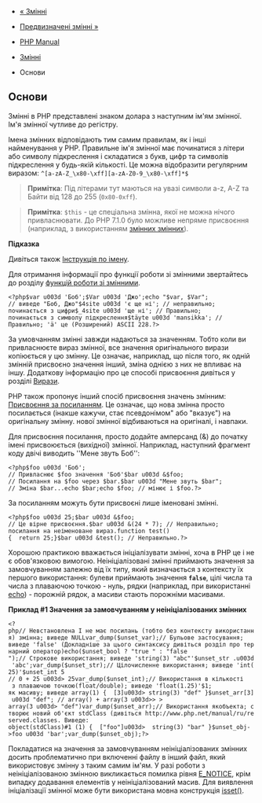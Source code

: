 - [« Змінні](language.variables.md)
- [Предвизначені змінні »](language.variables.predefined.md)

- [PHP Manual](index.md)
- [Змінні](language.variables.md)
- Основи

## Основи

Змінні в PHP представлені знаком долара з наступним ім'ям
змінної. Ім'я змінної чутливе до регістру.

Імена змінних відповідають тим самим правилам, як і інші
найменування у PHP. Правильне ім'я змінної має починатися з літери
або символу підкреслення і складатися з букв, цифр та символів
підкреслення у будь-якій кількості. Це можна відобразити регулярним
виразом: `^[a-zA-Z_\x80-\xff][a-zA-Z0-9_\x80-\xff]*$`

> **Примітка**: Під літерами тут маються на увазі символи a-z, A-Z та
> Байти від 128 до 255 (`0x80-0xff`).

> **Примітка**: `$this` - це спеціальна змінна, якої не можна
> нічого привласнювати. До PHP 7.1.0 було можливе непряме присвоєння
> (наприклад, з використанням [змінних
> змінних](language.variables.variable.md)).

**Підказка**

Дивіться також [Інструкція по імену](userlandnaming.md).

Для отримання інформації про функції роботи зі змінними звертайтесь до розділу
[функцій роботи зі змінними](ref.var.md).

` <?php$var u003d 'Боб';$Var u003d 'Джо';echo "$var, $Var"; // виведе "Боб, Джо"$4site u003d 'є ще ні'; // неправильно; починається з цифри$_4site u003d 'ще ні'; // Правильно; починається з символу підкреслення$täyte u003d 'mansikka'; // Правильно; 'ä' це (Розширений) ASCII 228.?> `

За умовчанням змінні завжди надаються за значенням. Тобто коли
ви привласнюєте вираз змінної, все значення оригінального
вирази копіюється у цю змінну. Це означає, наприклад, що
після того, як одній змінній присвоєно значення інший, зміна
однією з них не впливає на іншу. Додаткову інформацію про це
способі присвоєння дивіться у розділі
[Вирази](language.expressions.md).

PHP також пропонує інший спосіб присвоєння значень змінним:
[Присвоєння за посиланням](language.references.md). Це означає, що
нова змінна просто посилається (інакше кажучи, стає
псевдонімом" або "вказує") на оригінальну змінну.
нової змінної відбиваються на оригіналі, і навпаки.

Для присвоєння посилання, просто додайте амперсанд (&) до початку імені
присвоюється (вихідної) змінної. Наприклад, наступний фрагмент коду
двічі виводить ''Мене звуть Боб'':

`<?php$foo u003d 'Боб'; // Привласнює $foo значення 'Боб'$bar u003d &$foo; // Посилання на $foo через $bar.$bar u003d "Мене звуть $bar"; // Зміна $bar...echo $bar;echo $foo; // мінює і $foo.?> `

За посиланням можуть бути присвоєні лише іменовані
змінні.

` <?php$foo u003d 25;$bar u003d &$foo; // Це вірне присвоєння.$bar u003d &(24 * 7); // Неправильно; посилання на неіменоване вираз.function test(){  return 25;}$bar u003d &test(); // Неправильно.?> `

Хорошою практикою вважається ініціалізувати змінні, хоча в PHP це
і не є обов'язковою вимогою. Неініціалізовані змінні
приймають значення за замовчуванням залежно від їх типу, який
визначається з контексту їх першого використання: булеви приймають
значення **`false`**, цілі числа та числа з плаваючою точкою - нуль,
рядки (наприклад, при використанні [echo](function.echo.md)) -
порожній рядок, а масиви стають порожніми масивами.

**Приклад #1 Значення за замовчуванням у неініціалізованих змінних**

`<?php// Невстановлена І не має посилань (тобто без контексту використання) змінна; виведе NULLvar_dump($unset_var);// Бульове застосування; виведе 'false' (Докладніше за цього синтаксису дивіться розділ про тернарний оператор)echo($unset_bool ? "true
" : "false
");// Строкове використання; виведе 'string(3) "abc"'$unset_str .u003d 'abc';var_dump($unset_str);// Цілочисленне використання; виведе 'int(25)'$unset_int 5 // 0 + 25 u003d> 25var_dump($unset_int);// Використання в кількості  з плаваючою точкою(float/double); виведе 'float(1.25)'$1; як масиву; виведе array(1) {  [3]u003d> string(3) "def" }$unset_arr[3] u003d "def"; // array() + array(3 u003d>> > array(3 u003d> "def")var_dump($unset_arr);// Використання якобъекта; створює новий об'єкт stdClass (дивіться http://www.php.net/manual/ru/reserved.classes. Виведе: object(stdClass)#1 (1) {  ["foo"]u003d>  string(3) "bar" }$unset_obj->foo u003d 'bar';var_dump($unset_obj);?> `

Покладатися на значення за замовчуванням неініціалізованих змінних
досить проблематично при включенні файлу в інший файл, який використовує
змінну з таким самим ім'ям. У разі роботи з неініціалізованою
змінною викликається помилка рівня [E_NOTICE](), крім випадку
додавання елементів у неініціалізований масив. Для виявлення
ініціалізації змінної може бути використана мовна конструкція
[isset()](function.isset.md).
